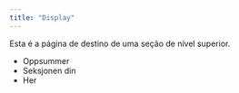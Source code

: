 ```yaml
---
title: "Display"
---
```


Esta é a página de destino de uma seção de nível superior.

* Oppsummer
* Seksjonen din
* Her
